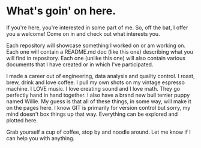 # What's goin' on here.

If you're here, you're interested in some part of me.  So, off the bat, I offer you a welcome!  Come on in and check out what interests you.

Each repository will showcase something I worked on or am working on.  Each one will contain a README.md doc (like this one) describing what you will find in repository.  Each one (unlike this one) will also contain various documents that I have created or in which I've participated.

I made a career out of engineering, data analysis and quality control.  I roast, brew, drink and love coffee.  I pull my own shots on my vintage espresso machine.  I LOVE music.  I love creating sound and I love math.  They go perfectly hand in hand together.  I also have a brand new bull terrier puppy named Willie.  My guess is that all of these things, in some way, will make it on the pages here.  I know GIT is primarily for version control but sorry, my mind doesn't box things up that way.  Everything can be explored and plotted here.

Grab yourself a cup of coffee, stop by and noodle around.  Let me know if I can help you with anything.  
